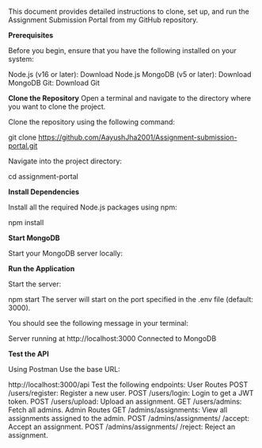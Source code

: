 This document provides detailed instructions to clone, set up, and run the Assignment Submission Portal from my GitHub repository.

**Prerequisites**

Before you begin, ensure that you have the following installed on your system:

Node.js (v16 or later): Download Node.js
MongoDB (v5 or later): Download MongoDB
Git: Download Git


**Clone the Repository**
Open a terminal and navigate to the directory where you want to clone the project.

Clone the repository using the following command:

git clone https://github.com/AayushJha2001/Assignment-submission-portal.git

Navigate into the project directory:

cd assignment-portal


**Install Dependencies**

Install all the required Node.js packages using npm:

npm install


**Start MongoDB**

Start your MongoDB server locally:


**Run the Application**

Start the server:

npm start
The server will start on the port specified in the .env file (default: 3000).

You should see the following message in your terminal:

Server running at http://localhost:3000
Connected to MongoDB


**Test the API**

Using Postman
Use the base URL:

http://localhost:3000/api
Test the following endpoints:
User Routes
POST /users/register: Register a new user.
POST /users/login: Login to get a JWT token.
POST /users/upload: Upload an assignment.
GET /users/admins: Fetch all admins.
Admin Routes
GET /admins/assignments: View all assignments assigned to the admin.
POST /admins/assignments/
/accept: Accept an assignment.
POST /admins/assignments/
/reject: Reject an assignment.
